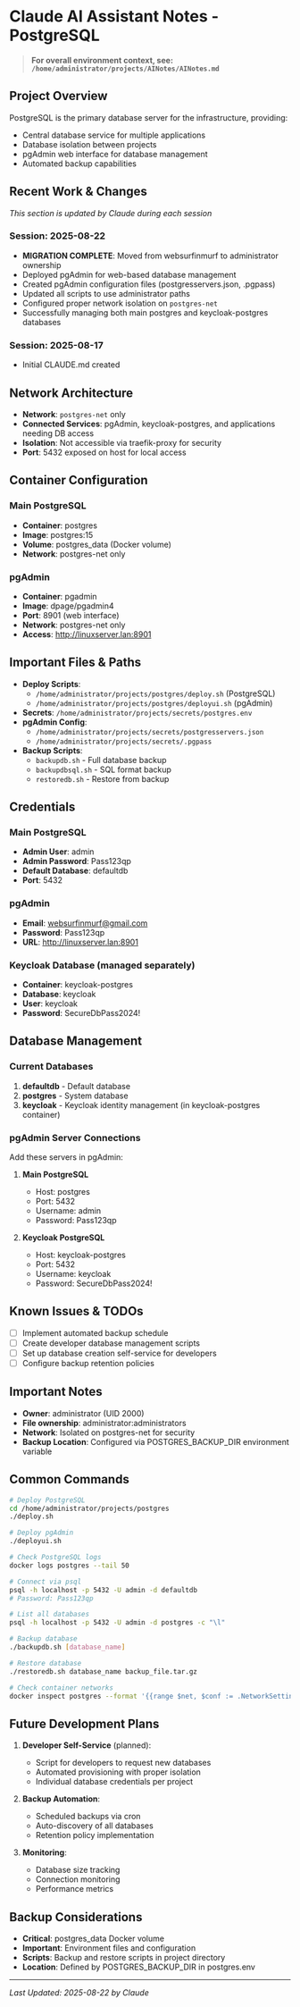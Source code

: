 # Claude AI Assistant Notes - PostgreSQL

> **For overall environment context, see: `/home/administrator/projects/AINotes/AINotes.md`**

## Project Overview
PostgreSQL is the primary database server for the infrastructure, providing:
- Central database service for multiple applications
- Database isolation between projects
- pgAdmin web interface for database management
- Automated backup capabilities

## Recent Work & Changes
_This section is updated by Claude during each session_

### Session: 2025-08-22
- **MIGRATION COMPLETE**: Moved from websurfinmurf to administrator ownership
- Deployed pgAdmin for web-based database management
- Created pgAdmin configuration files (postgresservers.json, .pgpass)
- Updated all scripts to use administrator paths
- Configured proper network isolation on `postgres-net`
- Successfully managing both main postgres and keycloak-postgres databases

### Session: 2025-08-17
- Initial CLAUDE.md created

## Network Architecture
- **Network**: `postgres-net` only
- **Connected Services**: pgAdmin, keycloak-postgres, and applications needing DB access
- **Isolation**: Not accessible via traefik-proxy for security
- **Port**: 5432 exposed on host for local access

## Container Configuration
### Main PostgreSQL
- **Container**: postgres
- **Image**: postgres:15
- **Volume**: postgres_data (Docker volume)
- **Network**: postgres-net only

### pgAdmin
- **Container**: pgadmin
- **Image**: dpage/pgadmin4
- **Port**: 8901 (web interface)
- **Network**: postgres-net only
- **Access**: http://linuxserver.lan:8901

## Important Files & Paths
- **Deploy Scripts**: 
  - `/home/administrator/projects/postgres/deploy.sh` (PostgreSQL)
  - `/home/administrator/projects/postgres/deployui.sh` (pgAdmin)
- **Secrets**: `/home/administrator/projects/secrets/postgres.env`
- **pgAdmin Config**: 
  - `/home/administrator/projects/secrets/postgresservers.json`
  - `/home/administrator/projects/secrets/.pgpass`
- **Backup Scripts**:
  - `backupdb.sh` - Full database backup
  - `backupdbsql.sh` - SQL format backup
  - `restoredb.sh` - Restore from backup

## Credentials
### Main PostgreSQL
- **Admin User**: admin
- **Admin Password**: Pass123qp
- **Default Database**: defaultdb
- **Port**: 5432

### pgAdmin
- **Email**: websurfinmurf@gmail.com
- **Password**: Pass123qp
- **URL**: http://linuxserver.lan:8901

### Keycloak Database (managed separately)
- **Container**: keycloak-postgres
- **Database**: keycloak
- **User**: keycloak
- **Password**: SecureDbPass2024!

## Database Management
### Current Databases
1. **defaultdb** - Default database
2. **postgres** - System database
3. **keycloak** - Keycloak identity management (in keycloak-postgres container)

### pgAdmin Server Connections
Add these servers in pgAdmin:
1. **Main PostgreSQL**
   - Host: postgres
   - Port: 5432
   - Username: admin
   - Password: Pass123qp

2. **Keycloak PostgreSQL**
   - Host: keycloak-postgres
   - Port: 5432
   - Username: keycloak
   - Password: SecureDbPass2024!

## Known Issues & TODOs
- [ ] Implement automated backup schedule
- [ ] Create developer database management scripts
- [ ] Set up database creation self-service for developers
- [ ] Configure backup retention policies

## Important Notes
- **Owner**: administrator (UID 2000)
- **File ownership**: administrator:administrators
- **Network**: Isolated on postgres-net for security
- **Backup Location**: Configured via POSTGRES_BACKUP_DIR environment variable

## Common Commands
```bash
# Deploy PostgreSQL
cd /home/administrator/projects/postgres
./deploy.sh

# Deploy pgAdmin
./deployui.sh

# Check PostgreSQL logs
docker logs postgres --tail 50

# Connect via psql
psql -h localhost -p 5432 -U admin -d defaultdb
# Password: Pass123qp

# List all databases
psql -h localhost -p 5432 -U admin -d postgres -c "\l"

# Backup database
./backupdb.sh [database_name]

# Restore database
./restoredb.sh database_name backup_file.tar.gz

# Check container networks
docker inspect postgres --format '{{range $net, $conf := .NetworkSettings.Networks}}{{$net}} {{end}}'
```

## Future Development Plans
1. **Developer Self-Service** (planned):
   - Script for developers to request new databases
   - Automated provisioning with proper isolation
   - Individual database credentials per project

2. **Backup Automation**:
   - Scheduled backups via cron
   - Auto-discovery of all databases
   - Retention policy implementation

3. **Monitoring**:
   - Database size tracking
   - Connection monitoring
   - Performance metrics

## Backup Considerations
- **Critical**: postgres_data Docker volume
- **Important**: Environment files and configuration
- **Scripts**: Backup and restore scripts in project directory
- **Location**: Defined by POSTGRES_BACKUP_DIR in postgres.env

---
*Last Updated: 2025-08-22 by Claude*